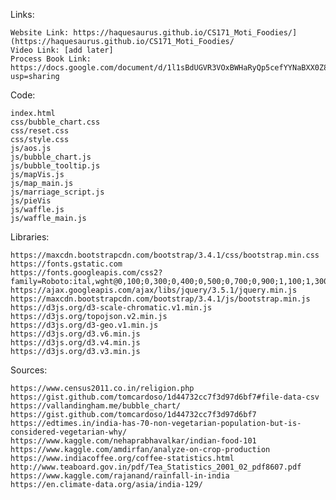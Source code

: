 Links:

    Website Link: https://haquesaurus.github.io/CS171_Moti_Foodies/](https://haquesaurus.github.io/CS171_Moti_Foodies/
    Video Link: [add later]
    Process Book Link: https://docs.google.com/document/d/1l1sBdUGVR3VOxBWHaRyQp5cefYYNaBXX0Z8NK1_wrNs/edit?usp=sharing
  
  Code:

    index.html
    css/bubble_chart.css
    css/reset.css
    css/style.css 
    js/aos.js
    js/bubble_chart.js
    js/bubble_tooltip.js
    js/mapVis.js
    js/map_main.js  
    js/marriage_script.js
    js/pieVis
    js/waffle.js
    js/waffle_main.js 
    
Libraries:

    https://maxcdn.bootstrapcdn.com/bootstrap/3.4.1/css/bootstrap.min.css
    https://fonts.gstatic.com
    https://fonts.googleapis.com/css2?family=Roboto:ital,wght@0,100;0,300;0,400;0,500;0,700;0,900;1,100;1,300;1,400;1,500;1,700;1,900&display=swap
    https://ajax.googleapis.com/ajax/libs/jquery/3.5.1/jquery.min.js
    https://maxcdn.bootstrapcdn.com/bootstrap/3.4.1/js/bootstrap.min.js
    https://d3js.org/d3-scale-chromatic.v1.min.js
    https://d3js.org/topojson.v2.min.js
    https://d3js.org/d3-geo.v1.min.js
    https://d3js.org/d3.v6.min.js
    https://d3js.org/d3.v4.min.js
    https://d3js.org/d3.v3.min.js
    
Sources:

    https://www.census2011.co.in/religion.php
    https://gist.github.com/tomcardoso/1d44732cc7f3d97d6bf7#file-data-csv
    https://vallandingham.me/bubble_chart/
    https://gist.github.com/tomcardoso/1d44732cc7f3d97d6bf7
    https://edtimes.in/india-has-70-non-vegetarian-population-but-is-considered-vegetarian-why/
    https://www.kaggle.com/nehaprabhavalkar/indian-food-101
    https://www.kaggle.com/amdirfan/analyze-on-crop-production
    https://www.indiacoffee.org/coffee-statistics.html
    http://www.teaboard.gov.in/pdf/Tea_Statistics_2001_02_pdf8607.pdf
    https://www.kaggle.com/rajanand/rainfall-in-india
    https://en.climate-data.org/asia/india-129/
